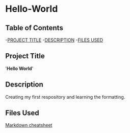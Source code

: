 # Hello-World
## Table of Contents

-[PROJECT TITLE](#Project-Title)
-[DESCRIPTION](#Description)
-[FILES USED](#Files-Used)

## Project Title

'**Hello World**'

## Description

Creating my first respository and learning the formatting.

## Files Used

[Markdown cheatsheet](https://www.markdownguide.org/cheat-sheet/)

